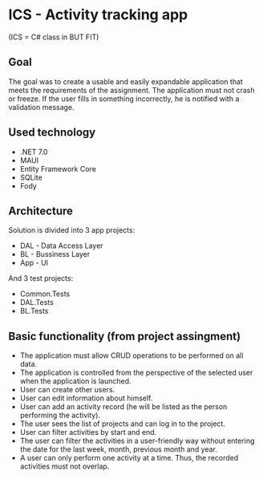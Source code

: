 # ICS - Activity tracking app
(ICS = C# class in BUT FIT)

## Goal
The goal was to create a usable and easily expandable application that meets the requirements of the assignment. The application must not crash or freeze. If the user fills in something incorrectly, he is notified with a validation message.

## Used technology
- .NET 7.0
- MAUI
- Entity Framework Core
- SQLite
- Fody

## Architecture
Solution is divided into 3 app projects:
- DAL - Data Access Layer
- BL - Bussiness Layer
- App - UI

And 3 test projects:
- Common.Tests
- DAL.Tests
- BL.Tests

## Basic functionality (from project assingment)
- The application must allow CRUD operations to be performed on all data.
- The application is controlled from the perspective of the selected user when the application is launched.
- User can create other users.
- User can edit information about himself.
- User can add an activity record (he will be listed as the person performing the activity).
- The user sees the list of projects and can log in to the project.
- User can filter activities by start and end.
- The user can filter the activities in a user-friendly way without entering the date for the last week, month, previous month and year.
- A user can only perform one activity at a time. Thus, the recorded activities must not overlap.